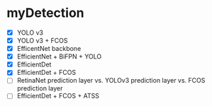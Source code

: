 # myDetection


- [x] YOLO v3
- [x] YOLO v3 + FCOS
- [x] EfficentNet backbone
- [x] EfficientNet + BiFPN + YOLO
- [x] EfficientDet
- [x] EfficientDet + FCOS
- [ ] RetinaNet prediction layer vs. YOLOv3 prediction layer vs. FCOS prediction layer
- [ ] EfficientDet + FCOS + ATSS
